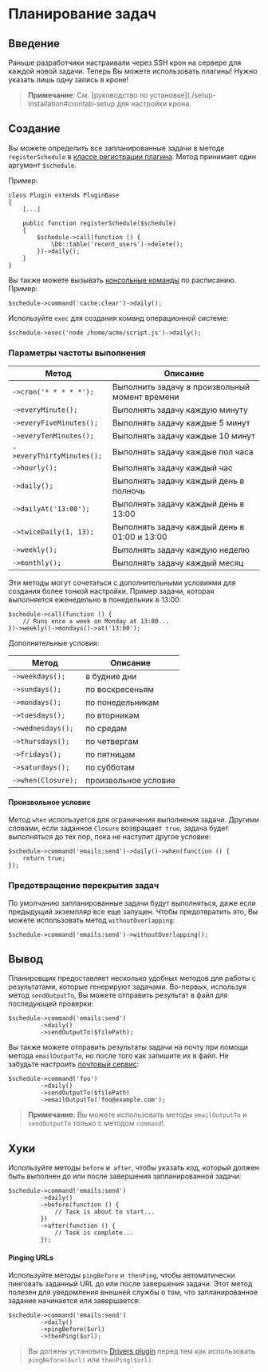 # Планирование задач

<a name="introduction" class="anchor"></a>
## Введение

Раньше разработчики настраивали через SSH крон на сервере для каждой новой задачи. Теперь Вы можете использовать плагины! Нужно указать лишь одну запись в кроне!

> **Примечание**: См. [руководство по установке](./setup-installation#crontab-setup для настройки крона.

<a name="defining-schedules" class="anchor"></a>
## Создание

Вы можете определить все запланированные задачи в методе `registerSchedule` в [классе регистрации плагина](registration.md#registration-file). Метод принимает один аргумент `$schedule`.

Пример:

    class Plugin extends PluginBase
    {
        [...]

        public function registerSchedule($schedule)
        {
            $schedule->call(function () {
                \Db::table('recent_users')->delete();
            })->daily();
        }
    }

Вы также можете вызывать [консольные команды](../console/commands.md) по расписанию. Пример:

    $schedule->command('cache:clear')->daily();

Используйте `exec` для создания команд операционной системе:

    $schedule->exec('node /home/acme/script.js')->daily();

<a name="schedule-frequency-options" class="anchor"></a>
### Параметры частоты выполнения

Метод  | Описание
------------- | -------------
`->cron('* * * * *');`  |  Выполнить задачу в произвольный момент времени
`->everyMinute();`  |  Выполнять задачу каждую минуту
`->everyFiveMinutes();`  |  Выполнять задачу каждые 5 минут
`->everyTenMinutes();`  |  Выполнять задачу каждые 10 минут
`->everyThirtyMinutes();`  |  Выполнять задачу каждые пол часа
`->hourly();`  |  Выполнять задачу каждый час
`->daily();`  |  Выполнять задачу каждый день в полночь
`->dailyAt('13:00');`  |  Выполнять задачу каждый день в 13:00
`->twiceDaily(1, 13);`  |  Выполнять задачу каждый день в 01:00 и 13:00
`->weekly();`  |  Выполнять задачу каждую неделю
`->monthly();`  |  Выполнять задачу каждый месяц

Эти методы могут сочетаться с дополнительными условиями для создания более тонкой настройки. Пример задачи, которая выполняется еженедельно в понедельник в 13:00:

    $schedule->call(function () {
        // Runs once a week on Monday at 13:00...
    })->weekly()->mondays()->at('13:00');

Дополнительные условия:

Метод  | Описание
------------- | -------------
`->weekdays();`  |  в будние дни
`->sundays();`  |  по воскресеньям
`->mondays();`  |  по понедельникам
`->tuesdays();`  |  по вторникам
`->wednesdays();`  |  по средам
`->thursdays();`  |  по четвергам
`->fridays();`  |  по пятницам
`->saturdays();`  |  по субботам
`->when(Closure);`  |  произвольное условие

#### Произвольное условие

Метод `when` используется для ограничения выполнения задачи. Другими словами, если заданное `Closure` возвращает` true`, задача будет выполняться до тех пор, пока не наступит другое условие:

    $schedule->command('emails:send')->daily()->when(function () {
        return true;
    });

<a name="preventing-task-overlaps" class="anchor"></a>
### Предотвращение перекрытия задач

По умолчанию запланированные задачи будут выполняться, даже если предыдущий экземпляр все еще запущен. Чтобы предотвратить это, Вы можете использовать метод `withoutOverlapping`:

    $schedule->command('emails:send')->withoutOverlapping();

<a name="task-output" class="anchor"></a>
## Вывод

Планировщик предоставляет несколько удобных методов для работы с результатами, которые генерируют задачами. Во-первых, используя метод `sendOutputTo`, Вы можете отправить результат в файл для последующей проверки:

    $schedule->command('emails:send')
             ->daily()
             ->sendOutputTo($filePath);

Вы также можете отправить результаты задачи на почту при помощи метода `emailOutputTo`, но после того как запишите их в файл. Не забудьте настроить [почтовый сервис](../services/mail.md):

    $schedule->command('foo')
             ->daily()
             ->sendOutputTo($filePath)
             ->emailOutputTo('foo@example.com');

> **Примечание:** Вы можете использовать методы `emailOutputTo` и `sendOutputTo` только с методом `command`!.

<a name="task-hooks" class="anchor"></a>
## Хуки

Используйте методы `before` и` after`, чтобы указать код, который должен быть выполнен до или после завершения запланированной задачи:

    $schedule->command('emails:send')
             ->daily()
             ->before(function () {
                 // Task is about to start...
             })
             ->after(function () {
                 // Task is complete...
             });

#### Pinging URLs

Используйте методы `pingBefore` и` thenPing`, чтобы автоматически пинговать заданный URL до или после завершения задачи. Этот метод полезен для уведомления внешней службы о том, что запланированное задание начинается или завершается:

    $schedule->command('emails:send')
             ->daily()
             ->pingBefore($url)
             ->thenPing($url);

> Вы должны установить [Drivers plugin](http://octobercms.com/plugin/october-drivers) перед тем как использовать `pingBefore($url)` или `thenPing($url)`.
